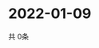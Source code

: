 # 2022-01-09
  共 0条

  <!-- BEGIN -->
  <!-- 最后更新时间Sun Jan 09 2022 22:03:31 GMT+0000 (Coordinated Universal Time) -->
  
  <!-- END -->
  
  